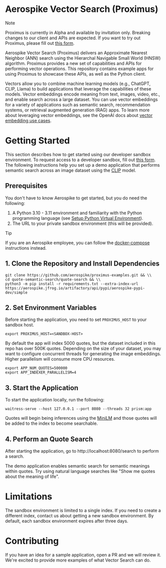 # Aerospike Vector Search (Proximus)

> [!NOTE]
> Proximus is currently in Alpha and available by invitation only. Breaking changes to our client and APIs are expected. If you want to try out Proximus, please fill out [this form](https://aerospike.com/lp/aerospike-vector-developer-program-sign-up/).

Aerospike Vector Search (Proximus) delivers an Approximate Nearest Neighbor (ANN) search using the Hierarchal Navigable Small World (HNSW) algorithm. Proximus provides a new set of capabilities and APIs for performing vector operations. This repository contains example apps for using Proximus to showcase these APIs, as well as the Python client.

Vectors allow you to combine machine learning models (e.g., ChatGPT, CLIP, Llama) to build applications that leverage the capabilities of these models. Vector embeddings encode meaning from text, images, video, etc., and enable search across a large dataset. You can use vector embeddings for a variety of applications such as semantic search, recommendation systems, or retrieval augmented generation (RAG) apps. To learn more about leveraging vector embeddings, see the OpenAI docs about [vector embedding use cases](https://platform.openai.com/docs/guides/embeddings/use-cases).

# Getting Started
This section describes how to get started using our developer sandbox environment. To request access to a developer sandbox, fill out [this form](https://aerospike.com/lp/aerospike-vector-developer-program-sign-up/). The following instructions help you set up a demo application that performs semantic search across an image dataset using the [CLIP](https://arxiv.org/abs/2103.00020) model.

## Prerequisites
You don't have to know Aerospike to get started, but you do need the following:

1. A Python 3.10 - 3.11 environment and familiarity with the Python programming language (see [Setup Python Virtual Environment](./prism-image-search/README.md#setup-python-virtual-environment)).
1. The URL to your private sandbox environment (this will be provided).

> [!TIP]
> If you are an Aerospike employee, you can follow the [docker-compose](./quote-semantic-search/README.md#install-using-docker-compose) instructions instead.

## 1. Clone the Repository and Install Dependencies

```
git clone https://github.com/aerospike/proximus-examples.git && \\
cd quote-semantic-search/quote-search && \\
python3 -m pip install -r requirements.txt --extra-index-url https://aerospike.jfrog.io/artifactory/api/pypi/aerospike-pypi-dev/simple 
```

## 2. Set Environment Variables
Before starting the application, you need to set `PROXIMUS_HOST` to your sandbox host.

```
export PROXIMUS_HOST=<SANDBOX-HOST>
```
By default the app will index 5000 quotes, but the dataset included in this repo has 
over 500K quotes. Depending on the size of your dataset, you may want to configure concurrent threads for generating the image embeddings. Higher parallelism will consume more CPU resources.

```
export APP_NUM_QUOTES=500000
export APP_INDEXER_PARALLELISM=4
```

## 3. Start the Application
To start the application locally, run the following:
```
waitress-serve --host 127.0.0.1 --port 8080 --threads 32 prism:app
```
Quotes will begin being inferences using the [MiniLM](https://huggingface.co/sentence-transformers/all-MiniLM-L6-v2) and those quotes will be added to the
index to become searchable. 


## 4. Perform an Quote Search

After starting the application, go to http://localhost:8080/search to perform a search.

The demo application enables semantic search for semantic meanings within quotes. Try using
natural language searches like "Show me quotes about the meaning of life".

# Limitations
The sandbox environment is limited to a single index. If you need to create a different index, contact us about getting a new sandbox environment. By default, each sandbox environment expires after three days.

# Contributing
If you have an idea for a sample application, open a PR and we will review it. We're excited to provide more examples of what Vector Search can do.
